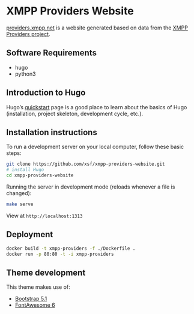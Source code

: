<!--
SPDX-FileCopyrightText: 2022 XMPP Providers Team

SPDX-License-Identifier: AGPL-3.0-or-later
-->

# XMPP Providers Website

[providers.xmpp.net](https://providers.xmpp.net) is a website generated based on data from the [XMPP Providers project](https://invent.kde.org/melvo/xmpp-providers).

## Software Requirements

* hugo
* python3

## Introduction to Hugo

Hugo’s [quickstart](https://gohugo.io/getting-started/quick-start/) page is a good place to learn about the basics of Hugo (installation, project skeleton, development cycle, etc.).

## Installation instructions

To run a development server on your local computer, follow these basic steps:

```bash
git clone https://github.com/xsf/xmpp-providers-website.git
# install Hugo
cd xmpp-providers-website
```

Running the server in development mode (reloads whenever a file is changed):

```bash
make serve
```

View at `http://localhost:1313`

## Deployment

```bash
docker build -t xmpp-providers -f ./Dockerfile .
docker run -p 80:80 -t -i xmpp-providers
```

## Theme development

This theme makes use of:

* [Bootstrap 5.1](https://getbootstrap.com/docs/5.1/)
* [FontAwesome 6](https://fontawesome.com/v6/docs/)
